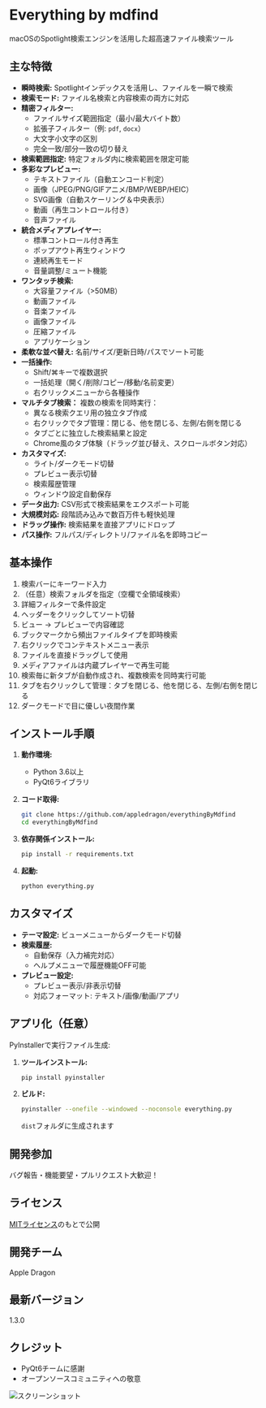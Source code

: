 # Everything by mdfind

macOSのSpotlight検索エンジンを活用した超高速ファイル検索ツール

## 主な特徴

* **瞬時検索:** Spotlightインデックスを活用し、ファイルを一瞬で検索
* **検索モード:** ファイル名検索と内容検索の両方に対応
* **精密フィルター:**
    * ファイルサイズ範囲指定（最小/最大バイト数）
    * 拡張子フィルター（例: `pdf`, `docx`）
    * 大文字小文字の区別
    * 完全一致/部分一致の切り替え
* **検索範囲指定:** 特定フォルダ内に検索範囲を限定可能
* **多彩なプレビュー:**
    * テキストファイル（自動エンコード判定）
    * 画像（JPEG/PNG/GIFアニメ/BMP/WEBP/HEIC）
    * SVG画像（自動スケーリング＆中央表示）
    * 動画（再生コントロール付き）
    * 音声ファイル
* **統合メディアプレイヤー:**
    * 標準コントロール付き再生
    * ポップアウト再生ウィンドウ
    * 連続再生モード
    * 音量調整/ミュート機能
* **ワンタッチ検索:**
    * 大容量ファイル（>50MB）
    * 動画ファイル
    * 音楽ファイル
    * 画像ファイル
    * 圧縮ファイル
    * アプリケーション
* **柔軟な並べ替え:** 名前/サイズ/更新日時/パスでソート可能
* **一括操作:**
    * Shift/⌘キーで複数選択
    * 一括処理（開く/削除/コピー/移動/名前変更）
    * 右クリックメニューから各種操作
* **マルチタブ検索：** 複数の検索を同時実行：
    * 異なる検索クエリ用の独立タブ作成
    * 右クリックでタブ管理：閉じる、他を閉じる、左側/右側を閉じる
    * タブごとに独立した検索結果と設定
    * Chrome風のタブ体験（ドラッグ並び替え、スクロールボタン対応）
* **カスタマイズ:**
    * ライト/ダークモード切替
    * プレビュー表示切替
    * 検索履歴管理
    * ウィンドウ設定自動保存
* **データ出力:** CSV形式で検索結果をエクスポート可能
* **大規模対応:** 段階読み込みで数百万件も軽快処理
* **ドラッグ操作:** 検索結果を直接アプリにドロップ
* **パス操作:** フルパス/ディレクトリ/ファイル名を即時コピー

## 基本操作

1. 検索バーにキーワード入力
2. （任意）検索フォルダを指定（空欄で全領域検索）
3. 詳細フィルターで条件設定
4. ヘッダーをクリックしてソート切替
5. ビュー → プレビューで内容確認
6. ブックマークから頻出ファイルタイプを即時検索
7. 右クリックでコンテキストメニュー表示
8. ファイルを直接ドラッグして使用
9. メディアファイルは内蔵プレイヤーで再生可能
10. 検索毎に新タブが自動作成され、複数検索を同時実行可能
11. タブを右クリックして管理：タブを閉じる、他を閉じる、左側/右側を閉じる
12. ダークモードで目に優しい夜間作業

## インストール手順

1. **動作環境:**
    * Python 3.6以上
    * PyQt6ライブラリ

2. **コード取得:**
    ```bash
    git clone https://github.com/appledragon/everythingByMdfind
    cd everythingByMdfind
    ```

3. **依存関係インストール:**
    ```bash
    pip install -r requirements.txt
    ```

4. **起動:**
    ```bash
    python everything.py
    ```

## カスタマイズ

* **テーマ設定:** ビューメニューからダークモード切替
* **検索履歴:** 
  - 自動保存（入力補完対応）
  - ヘルプメニューで履歴機能OFF可能
* **プレビュー設定:**
  - プレビュー表示/非表示切替
  - 対応フォーマット: テキスト/画像/動画/アプリ

## アプリ化（任意）

PyInstallerで実行ファイル生成:

1. **ツールインストール:**
    ```bash
    pip install pyinstaller
    ```

2. **ビルド:**
    ```bash
    pyinstaller --onefile --windowed --noconsole everything.py
    ```
    `dist`フォルダに生成されます

## 開発参加

バグ報告・機能要望・プルリクエスト大歓迎！

## ライセンス

[MITライセンス](LICENSE.md)のもとで公開

## 開発チーム

Apple Dragon

## 最新バージョン

1.3.0

## クレジット

* PyQt6チームに感謝
* オープンソースコミュニティへの敬意

![スクリーンショット](https://github.com/user-attachments/assets/2b372510-ece7-44b6-ab4e-5a1898318517)
